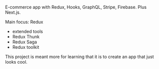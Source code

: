 E-commerce app with Redux, Hooks, GraphQL, Stripe, Firebase. Plus Next.js.

Main focus: Redux
- extended tools
- Redux Thunk
- Redux Saga
- Redux toolkit

This project is meant more for learning that it is to create an app that just looks cool.
